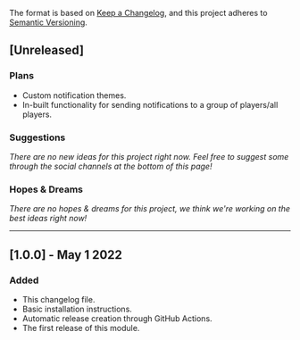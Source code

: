 The format is based on [Keep a Changelog](https://keepachangelog.com/en/1.0.0/),
and this project adheres to [Semantic Versioning](https://semver.org/spec/v2.0.0.html).

## [Unreleased]
### Plans
- Custom notification themes.
- In-built functionality for sending notifications to a group of players/all players.

### Suggestions
*There are no new ideas for this project right now. Feel free to suggest some through the social channels at the bottom of this page!*

### Hopes & Dreams
*There are no hopes & dreams for this project, we think we're working on the best ideas right now!*

---

## [1.0.0] - May 1 2022
### Added
- This changelog file.
- Basic installation instructions.
- Automatic release creation through GitHub Actions.
- The first release of this module.